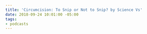 ```yaml
---
title: 'Circumcision: To Snip or Not to Snip? by Science Vs'
date: 2018-09-24 10:01:00 -05:00
tags:
- podcasts
---
```



